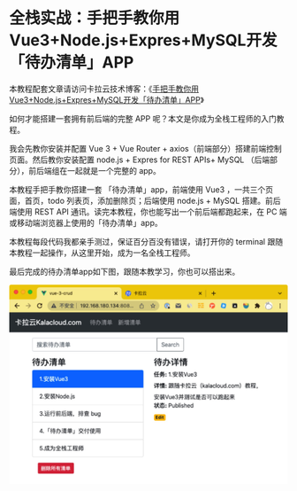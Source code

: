 # 全栈实战：手把手教你用Vue3+Node.js+Expres+MySQL开发「待办清单」APP

本教程配套文章请访问卡拉云技术博客：《[手把手教你用Vue3+Node.js+Expres+MySQL开发「待办清单」APP](https://kalacloud.com/blog/vue-js-node-js-express-mysql-crud-example)》

如何才能搭建一套拥有前后端的完整 APP 呢？本文是你成为全栈工程师的入门教程。

我会先教你安装并配置 Vue 3 + Vue Router + axios（前端部分）搭建前端控制页面。然后教你安装配置 node.js + Expres for REST APIs+ MySQL （后端部分），前后端组在一起就是一个完整的 app。

本教程手把手教你搭建一套 「待办清单」app，前端使用 Vue3 ，一共三个页面，首页，todo 列表页，添加删除页；后端使用 node.js + MySQL 搭建。前后端使用 REST API 通讯。读完本教程，你也能写出一个前后端都跑起来，在 PC 端或移动端浏览器上使用的「待办清单」app。

本教程每段代码我都亲手测过，保证百分百没有错误，请打开你的 terminal 跟随本教程一起操作，从这里开始，成为一名全栈工程师。

最后完成的待办清单app如下图，跟随本教学习，你也可以搭出来。

![React + Nodejs 搭建带预览的「上传图片/预览」管理后台](demo.jpg)